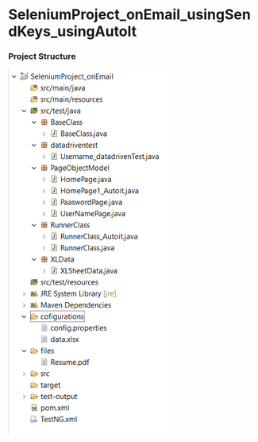 # SeleniumProject_onEmail_usingSendKeys_usingAutoIt
### Project Structure
![Settings Window](https://github.com/MandaGayatri/SeleniumProject_onEmail_usingSendKeys_usingAutoIt/blob/main/email.PNG)
